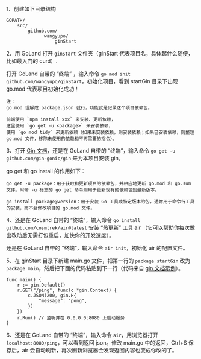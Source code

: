 1、创建如下目录结构

```
GOPATH/
    src/
        github.com/
              wangyupo/
                  ginStart
```

2、用 GoLand 打开 `ginStart` 文件夹（ginStart 代表项目名，具体起什么随便，比如最入门的 curd）.

打开 GoLand 自带的 “终端” ，输入命令 `go mod init github.com/wangyupo/ginStart`，初始化项目，看到 startGin 目录下出现 go.mod 代表项目初始化成功！

```
注：
go.mod 理解成 package.json 就行，功能就是记录这个项目依赖包。

前端使用 `npm install xxx` 来安装、更新依赖，
这里使用 `go get -u <package>` 来安装依赖，
使用 `go mod tidy` 来更新依赖（如果未安装依赖，则安装依赖；如果已安装依赖，则整理 go.mod 文件，移除未使用的依赖和不再需要的指令）。
```

3、打开 [Gin 文档](https://gin-gonic.com/zh-cn/docs/quickstart/)，还是在 GoLand 自带的 “终端”，输入命令 `go get -u github.com/gin-gonic/gin` 来为本项目安装 gin。

go get 和 go install 的作用如下：

    go get -u package：用于获取和更新项目的依赖包，并相应地更新 go.mod 和 go.sum 文件。附带 -u 标志的 go get 命令则用于更新现有的依赖包到最新版本。

    go install package@version：用于安装 Go 工具或特定版本的包，通常用于命令行工具的安装，而不会修改项目的 go.mod 文件。

4、还是在 GoLand 自带的 “终端”，输入命令 `go install github.com/cosmtrek/air@latest` 安装 “热更新” 工具 [air](https://github.com/cosmtrek/air) （它可以帮助你每次做出改动后无需打包重启，加快你的开发速度）。

还是在 GoLand 自带的 “终端”，输入命令 `air init`，初始化 air 的配置文件。

5、在 ginStart 目录下新建 main.go 文件，把第一行的 `package startGin` 改为 `package main`，然后把下面的代码粘贴到下一行（代码来自 [gin 文档示例](https://gin-gonic.com/zh-cn/docs/quickstart/)）。

```
func main() {
	r := gin.Default()
	r.GET("/ping", func(c *gin.Context) {
		c.JSON(200, gin.H{
			"message": "pong",
		})
	})
	r.Run() // 监听并在 0.0.0.0:8080 上启动服务
}
```

6、还是在 GoLand 自带的 “终端”，输入命令 `air`，用浏览器打开 `localhost:8080/ping`，可以看到返回 json。修改 main.go 中的返回，Ctrl+S 保存后，air 会自动刷新，再次刷新浏览器会发现返回内容也变成你改的了。